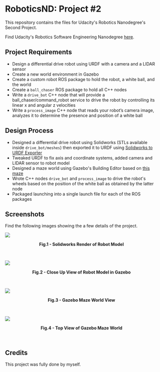 # RoboticsND: Project #2
This repository contains the files for Udacity's Robotics Nanodegree's Second Project.

Find Udacity's Robotics Software Engineering Nanodegree [here](https://www.udacity.com/course/robotics-software-engineer--nd209).

## Project Requirements

- Design a differential drive robot using URDF with a camera and a LIDAR sensor
- Create a new world environment in Gazebo
- Create a custom robot ROS package to hold the robot, a white ball, and the world
- Create a `ball_chaser` ROS package to hold all C++ nodes
- Write a `drive_bot` C++ node that will provide a ball_chaser/command_robot service to drive the robot by controlling its linear x and angular z velocities
- Write a `process_image` C++ node that reads your robot’s camera image, analyzes it to determine the presence and position of a white ball

<!-- The requirements of this project were met as approved by Udacity's reviewers. -->

## Design Process

- Designed a differential drive robot using Solidworks (STLs available inside `drive_bot/meshes`) then exported it to URDF using [Solidworks to URDF Exporter](https://github.com/ros/solidworks_urdf_exporter)
- Tweaked URDF to fix axis and coordinate systems, added camera and LIDAR sensor to robot model
- Designed a maze world using Gazebo's Building Editor based on [this maze](https://www.researchgate.net/figure/Sample-maze-used-in-computer-simulations_fig6_315969093)
- Wrote C++ nodes `drive_bot` and `process_image` to drive the robot's wheels based on the position of the white ball as obtained by the latter node
- Packaged launching into a single launch file for each of the ROS packages


## Screenshots

Find the following images showing the a few details of the project.

![](https://i.imgur.com/Le9zi2a.jpg)
<p align = "center"><b>Fig.1 - Solidworks Render of Robot Model</b></p>
<br />

![](https://i.imgur.com/xWLBBJS.png)
<p align = "center"><b>Fig.2 - Close Up View of Robot Model in Gazebo</b></p>
<br />

![](https://i.imgur.com/I4IoLZU.png)
<p align = "center"><b>Fig.3 - Gazebo Maze World View</b></p>
<br />

![](https://i.imgur.com/DzFbFGM.png)
<p align = "center"><b>Fig.4 - Top View of Gazebo Maze World</b></p>
<br />


## Credits

This project was fully done by myself.
